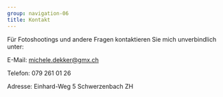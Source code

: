 ```yaml
---
group: navigation-06
title: Kontakt
---
```

Für Fotoshootings und andere Fragen kontaktieren Sie mich unverbindlich unter:

E-Mail: [michele.dekker@gmx.ch](mailto:michele.dekker@gmx.ch)

Telefon: 079 261 01 26

Adresse: 
Einhard-Weg 5
Schwerzenbach ZH
